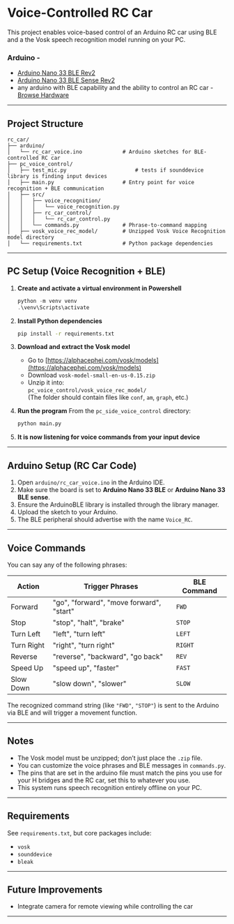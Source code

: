 # Voice-Controlled RC Car

This project enables voice-based control of an Arduino RC car using BLE and a the Vosk speech recognition model running on your PC.

### Arduino -  
- [Arduino Nano 33 BLE Rev2](https://docs.arduino.cc/hardware/nano-33-ble-rev2/)  
- [Arduino Nano 33 BLE Sense Rev2](https://docs.arduino.cc/hardware/nano-33-ble-sense-rev2/)  
- any arduino with BLE capability and the ability to control an RC car - [Browse Hardware](https://docs.arduino.cc/hardware/)
---

##  Project Structure

```
rc_car/
├── arduino/
│   └── rc_car_voice.ino             # Arduino sketches for BLE-controlled RC car
├── pc_voice_control/
│   ├── test_mic.py                      # tests if sounddevice library is finding input devices
│   ├── main.py                      # Entry point for voice recognition + BLE communication
│   ├── src/
│   │   ├── voice_recognition/
│   │   │   └── voice_recognition.py
│   │   ├── rc_car_control/
│   │   │   └── rc_car_control.py
│   │   └── commands.py              # Phrase-to-command mapping
│   ├── vosk_voice_rec_model/        # Unzipped Vosk Voice Recognition model directory
│   └── requirements.txt             # Python package dependencies
```

---

## PC Setup (Voice Recognition + BLE)

1. **Create and activate a virtual environment in Powershell**  
   ```powershell
   python -m venv venv
   .\venv\Scripts\activate
   ```

2. **Install Python dependencies**
   ```bash
   pip install -r requirements.txt
   ```

3. **Download and extract the Vosk model**
   - Go to [https://alphacephei.com/vosk/models](https://alphacephei.com/vosk/models)
   - Download `vosk-model-small-en-us-0.15.zip`
   - Unzip it into:  
     `pc_voice_control/vosk_voice_rec_model/`  
     (The folder should contain files like `conf`, `am`, `graph`, etc.)

4. **Run the program**
   From the `pc_side_voice_control` directory:
   ```bash
   python main.py
   ```
5. **It is now listening for voice commands from your input device**

---

## Arduino Setup (RC Car Code)

1. Open `arduino/rc_car_voice.ino` in the Arduino IDE.
2. Make sure the board is set to **Arduino Nano 33 BLE** or **Arduino Nano 33 BLE sense**.
3. Ensure the ArduinoBLE library is installed through the library manager.
3. Upload the sketch to your Arduino.
4. The BLE peripheral should advertise with the name `Voice_RC`.

---

## Voice Commands

You can say any of the following phrases:

| Action          | Trigger Phrases                           | BLE Command |
|-----------------|-------------------------------------------|-------------|
| Forward         | "go", "forward", "move forward", "start"  | `FWD`       |
| Stop            | "stop", "halt", "brake"                   | `STOP`      |
| Turn Left       | "left", "turn left"                       | `LEFT`      |
| Turn Right      | "right", "turn right"                     | `RIGHT`     |
| Reverse         | "reverse", "backward", "go back"          | `REV`       |
| Speed Up        | "speed up", "faster"                      | `FAST`      |
| Slow Down       | "slow down", "slower"                     | `SLOW`      |

The recognized command string (like `"FWD"`, `"STOP"`) is sent to the Arduino via BLE and will trigger a movement function. 

---
## Notes

- The Vosk model must be unzipped; don’t just place the `.zip` file.
- You can customize the voice phrases and BLE messages in `commands.py`.
- The pins that are set in the arduino file must match the pins you use for your H bridges and the RC car, set this to whatever you use. 
- This system runs speech recognition entirely offline on your PC.

---

##  Requirements

See `requirements.txt`, but core packages include:

- `vosk`
- `sounddevice`
- `bleak`

---

##  Future Improvements 
- Integrate camera for remote viewing while controlling the car  

---

